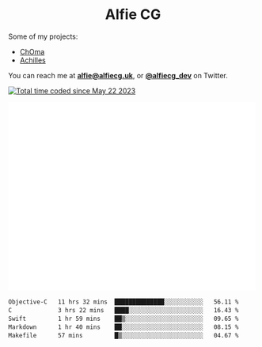 <h1 align="center">Alfie CG</h1>

Some of my projects:
* [ChOma](https://github.com/opa334/ChOma)
* [Achilles](https://github.com/alfiecg24/Achilles)

You can reach me at **alfie@alfiecg.uk**, or **[@alfiecg_dev](https://twitter.com/alfiecg_dev)** on Twitter.

<a href="https://wakatime.com/@61592169-b9cf-4af8-b6fa-8ac7d4369b01"><img src="https://wakatime.com/badge/user/61592169-b9cf-4af8-b6fa-8ac7d4369b01.svg" alt="Total time coded since May 22 2023" /></a>


<img align="center" src="/github-metrics.svg" alt="Metrics" width="500">

 <!--[![GitHub Streak](https://streak-stats.demolab.com/?user=alfiecg24)](https://git.io/streak-stats)-->

<!--START_SECTION:waka-->

```txt
Objective-C   11 hrs 32 mins  ██████████████░░░░░░░░░░░   56.11 %
C             3 hrs 22 mins   ████░░░░░░░░░░░░░░░░░░░░░   16.43 %
Swift         1 hr 59 mins    ██▒░░░░░░░░░░░░░░░░░░░░░░   09.65 %
Markdown      1 hr 40 mins    ██░░░░░░░░░░░░░░░░░░░░░░░   08.15 %
Makefile      57 mins         █▒░░░░░░░░░░░░░░░░░░░░░░░   04.67 %
```

<!--END_SECTION:waka-->
